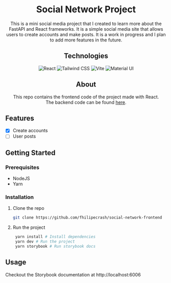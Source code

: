 <h1 align="center"> Social Network Project </h1>

<p align="center">
This is a mini social media project that I created to learn more about the FastAPI and React frameworks. It is a simple social media site that allows users to create accounts and make posts. It is a work in progress and I plan to add more features in the future.
</p>

<h2 align="center"> Technologies </h2>
<p align="center">
<img src="https://img.shields.io/badge/React-20232A?style=for-the-badge&logo=react&logoColor=61DAFB" alt="React">
<img src="https://img.shields.io/badge/Tailwind_CSS-38B2AC?style=for-the-badge&logo=tailwind-css&logoColor=white" alt="Tailwind CSS">
<img src="https://img.shields.io/badge/Vite-B73BFE?style=for-the-badge&logo=vite&logoColor=FFD62E" alt="Vite">
<img src="https://img.shields.io/badge/Material%20UI-007FFF?style=for-the-badge&logo=mui&logoColor=white" alt="Material UI">
</p>

<h2 align="center"> About </h2>

<p align="center">
This repo contains the frontend code of the project made with React. <br>
The backend code can be found <a href="https://github.com/fhilipecrash/social-network-api">here</a>.
</p>

## Features

- [x] Create accounts
- [ ] User posts

## Getting Started

### Prerequisites

- NodeJS
- Yarn

### Installation

1. Clone the repo
   ```sh
   git clone https://github.com/fhilipecrash/social-network-frontend
   ```
2. Run the project
   ```sh
    yarn install # Install dependencies
    yarn dev # Run the project
    yarn storybook # Run storybook docs
   ```

## Usage

Checkout the Storybook documentation at http://localhost:6006
